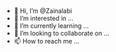- 👋 Hi, I’m @Zainalabi
- 👀 I’m interested in ...
- 🌱 I’m currently learning ...
- 💞️ I’m looking to collaborate on ...
- 📫 How to reach me ...

<!---
Zainalabi/Zainalabi is a ✨ special ✨ repository because its `README.md` (this file) appears on your GitHub profile.
You can click the Preview link to take a look at your changes.
--->
